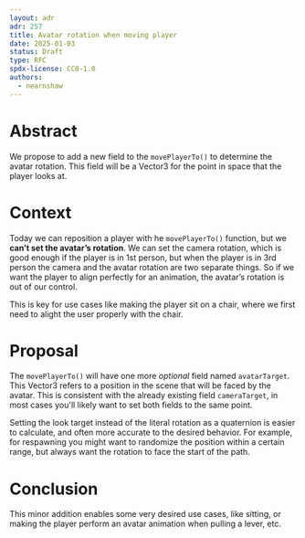 ```yaml
---
layout: adr
adr: 257
title: Avatar rotation when moving player
date: 2025-01-03
status: Draft
type: RFC
spdx-license: CC0-1.0
authors:
  - nearnshaw
---
```


# Abstract

We propose to add a new field to the `movePlayerTo()` to determine the avatar rotation. This field will be a Vector3 for the point in space that the player looks at.

# Context

Today we can reposition a player with he `movePlayerTo()` function, but we **can’t set the avatar’s rotation**. We can set the camera rotation, which is good enough if the player is in 1st person, but when the player is in 3rd person the camera and the avatar rotation are two separate things. So if we want the player to align perfectly for an animation, the avatar’s rotation is out of our control.

This is key for use cases like making the player sit on a chair, where we first need to alight the user properly with the chair.

# Proposal

The `movePlayerTo()` will have one more _optional_ field named `avatarTarget`. This Vector3 refers to a position in the scene that will be faced by the avatar. This is consistent with the already existing field `cameraTarget`, in most cases you'll likely want to set both fields to the same point.

Setting the look target instead of the literal rotation as a quaternion is easier to calculate, and often more accurate to the desired behavior. For example, for respawning you might want to randomize the position within a certain range, but always want the rotation to face the start of the path.

# Conclusion

This minor addition enables some very desired use cases, like sitting, or making the player perform an avatar animation when pulling a lever, etc.
